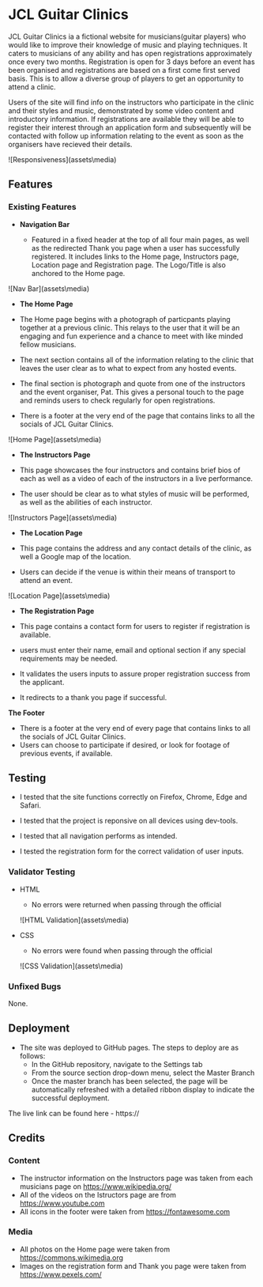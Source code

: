 # JCL Guitar Clinics

JCL Guitar Clinics ia a fictional website for musicians(guitar players) who would like to improve their knowledge of music and playing techniques. It caters to musicians of any ability and has open registrations approximately once every two months. Registration is open for 3 days before an event has been organised and registrations are based on a first come first served basis. This is to allow a diverse group of players to get an opportunity to attend a clinic.

Users of the site will find info on the instructors who participate in the clinic and their styles and music, demonstrated by some video content and introductory information. If registrations are available they will be able to register their interest through an application form and subsequently will be contacted with follow up information relating to the event as soon as the organisers have recieved their details.

![Responsiveness](assets\media\)

## Features

### Existing Features

- **Navigation Bar**

  - Featured in a fixed header at the top of all four main pages, as well as the redirected Thank you page when a user has successfully registered. It includes links to the Home page, Instructors page, Location page and Registration page. The Logo/Title is also anchored to the Home page.

![Nav Bar](assets\media\)

- **The Home Page**

- The Home page begins with a photograph of particpants playing together at a previous clinic.
This relays to the user that it will be an engaging and fun experience and a chance to meet with like minded fellow musicians.
- The next section contains all of the information relating to the clinic that leaves the user clear as to what to expect from any hosted events.
- The final section is photograph and quote from one of the instructors and the event organiser, Pat. This gives a personal touch to the page and reminds users to check regularly for open registrations.
- There is a footer at the very end of the page that contains links to all the socials of JCL Guitar Clinics.

![Home Page](assets\media\)

- **The Instructors Page**

- This page showcases the four instructors and contains brief bios of each as well as a video of each of the instructors in a live performance.
- The user should be clear as to what styles of music will be performed, as well as the abilities of each instructor.

![Instructors Page](assets\media\)

-  **The Location Page**

- This page contains the address and any contact details of the clinic, as well a Google map of the location.
- Users can decide if the venue is within their means of transport to attend an event.

![Location Page](assets\media\)

- **The Registration Page**

- This page contains a contact form for users to register if registration is available.
- users must enter their name, email and optional section if any special requirements may be needed.
- It validates the users inputs to assure proper registration success from the applicant.
- It redirects to a thank you page if successful.

**The Footer**

- There is a footer at the very end of every page that contains links to all the socials of JCL Guitar Clinics.
- Users can choose to participate if desired, or look for footage of previous events, if available.

## Testing

- I tested that the site functions correctly on Firefox, Chrome, Edge and Safari.

- I tested that the project is reponsive on all devices using dev-tools.

- I tested that all navigation performs as intended.

- I tested the registration form for the correct validation of user inputs.

### Validator Testing

- HTML
  - No errors were returned when passing through the official 

  ![HTML Validation](assets\media\)

- CSS
  - No errors were found when passing through the official

  ![CSS Validation](assets\media\)

### Unfixed Bugs

None.

## Deployment

- The site was deployed to GitHub pages. The steps to deploy are as follows:
  - In the GitHub repository, navigate to the Settings tab
  - From the source section drop-down menu, select the Master Branch
  - Once the master branch has been selected, the page will be automatically refreshed with a detailed ribbon display to indicate the successful deployment.

The live link can be found here - https://

## Credits

### Content

- The instructor information on the Instructors page was taken from each musicians page on https://www.wikipedia.org/
- All of the videos on the Istructors page are from https://www.youtube.com
- All icons in the footer were taken from https://fontawesome.com

### Media

- All photos on the Home page were taken from https://commons.wikimedia.org
- Images on the registration form and Thank you page were taken from https://www.pexels.com/

